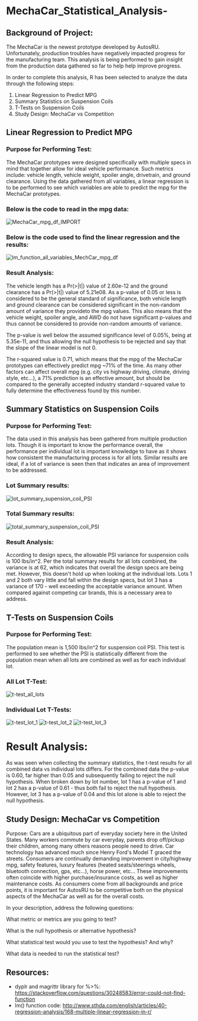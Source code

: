 # MechaCar_Statistical_Analysis-
## Background of Project:
The MechaCar is the newest prototype developed by AutosRU. Unfortunately, production troubles have negatively impacted progress for the manufacturing team. This analysis is being performed to gain insight from the production data gathered so far to help help improve progress. 

In order to complete this analysis, R has been selected to analyze the data through the following steps:

1) Linear Regression to Predict MPG
2) Summary Statistics on Suspension Coils
3) T-Tests on Suspension Coils
4) Study Design: MechaCar vs Competition


## Linear Regression to Predict MPG
### Purpose for Performing Test:
The MechaCar prototypes were designed specifically with multiple specs in mind that together allow for ideal vehicle performance. Such metrics include: vehicle length, vehicle weight, spoiler angle, drivetrain, and ground clearance. Using the data gathered from all variables, a linear regression is to be performed to see which variables are able to predict the mpg for the MechaCar prototypes.

### Below is the code to read in the mpg data:

![MechaCar_mpg_df_IMPORT](https://user-images.githubusercontent.com/101941048/209418568-9e903a77-ed0a-4555-aaa6-3758191e797b.png)

### Below is the code used to find the linear regression and the results: 

![lm_function_all_variables_MechCar_mpg_df](https://user-images.githubusercontent.com/101941048/209454837-466d351d-b7e5-427f-a10c-5b040b938712.png)

### Result Analysis:
The vehicle length has a Pr(>|t|) value of 2.60e-12 and the ground clearance has a Pr(>|t|) value of 5.21e08. As a p-value of 0.05 or less is considered to be the general standard of significance, both vehicle length and ground clearance can be considered significant in the non-random amount of variance they provideto the mpg values. This also means that the vehicle weight, spoiler angle, and AWD do not have significant p-values and thus cannot be considered to provide non-random amounts of variance.

The p-value is well below the assumed significance level of 0.05%, being at 5.35e-11, and thus allowing the null hypothesis to be rejected and say that the slope of the linear model is not 0. 

The r-squared value is 0.71, which means that the mpg of the MechaCar prototypes can effectively predict mpg ~71% of the time. As many other factors can affect overall mpg (e.g. city vs highway driving, climate, driving style, etc...), a 71% prediction is an effective amount, but should be compared to the generally accepted industry standard r-squared value to fully determine the effectiveness found by this number. 

## Summary Statistics on Suspension Coils
### Purpose for Performing Test:
The data used in this analysis has been gathered from multiple production lots. Though it is important to know the performance overall, the performance per individual lot is important knowledge to have as it shows how consistent the manufacturing process is for all lots. Similar results are ideal, if a lot of variance is seen then that indicates an area of improvement to be addressed. 

### Lot Summary results:
![lot_summary_supension_coil_PSI](https://user-images.githubusercontent.com/101941048/209455439-3c4f66e2-3c6f-4389-8d44-25ebf14eb2aa.png)

### Total Summary results:
![total_summary_suspension_coil_PSI](https://user-images.githubusercontent.com/101941048/209455442-e32afb50-8497-4965-ae03-5db34be88252.png)

### Result Analysis:
According to design specs, the allowable PSI variance for suspension coils is 100 lbs/in^2. Per the total summary results for all lots combined, the variance is at 62, which indicates that overall the design specs are being met. However, this doesn't hold up when looking at the individual lots. Lots 1 and 2 both vary little and fall within the design specs, but lot 3 has a variance of 170 - well exceeding the acceptable variance amount. When compared against competing car brands, this is a necessary area to address.

## T-Tests on Suspension Coils
### Purpose for Performing Test:
The population mean is 1,500 lbs/in^2 for suspension coil PSI. This test is performed to see whether the PSI is statistically different from the population mean when all lots are combined as well as for each individual lot.

### All Lot T-Test:
![t-test_all_lots](https://user-images.githubusercontent.com/101941048/209455913-56da76e9-a0d7-43ec-8137-aaeefb357d10.png)

### Individual Lot T-Tests:
![t-test_lot_1](https://user-images.githubusercontent.com/101941048/209455917-aa78e10b-37d9-4e31-ba0d-aad2604bc18e.png)
![t-test_lot_2](https://user-images.githubusercontent.com/101941048/209455920-4a1c3677-26f0-4fb4-a81e-80541cd62d09.png)
![t-test_lot_3](https://user-images.githubusercontent.com/101941048/209455923-32c7b3aa-46c4-468a-b957-3c85552b974c.png)

# Result Analysis:
As was seen when collecting the summary statistics, the t-test results for all combined data vs individual lots differs. For the combined data the p-value is 0.60, far higher than 0.05 and subsequently failing to reject the null hypothesis. When broken down by lot number, lot 1 has a p-value of 1 and lot 2 has a p-value of 0.61 - thus both fail to reject the null hypothesis. However, lot 3 has a p-value of 0.04 and this lot alone is able to reject the null hypothesis.

## Study Design: MechaCar vs Competition
Purpose:
Cars are a ubiquitous part of everyday society here in the United States. Many workers commute by car everyday, parents drop off/pickup their children, among many others reasons people need to drive. Car technology has advanced much since Henry Ford's Model T graced the streets. Consumers are continually demanding improvement in city/highway mpg, safety features, luxury features (heated seats/steerings wheels, bluetooth connection, gps, etc...), horse power, etc... These improvements often coincide with higher purchase/insurance costs, as well as higher maintenance costs. As consumers come from all backgrounds and price points, it is important for AutosRU to be competitive both on the physical aspects of the MechaCar as well as for the overall costs. 


In your description, address the following questions:

What metric or metrics are you going to test?

What is the null hypothesis or alternative hypothesis?

What statistical test would you use to test the hypothesis? And why?

What data is needed to run the statistical test?

## Resources:
- dyplr and magrittr library for %>%: https://stackoverflow.com/questions/30248583/error-could-not-find-function
- lm() function code: http://www.sthda.com/english/articles/40-regression-analysis/168-multiple-linear-regression-in-r/
